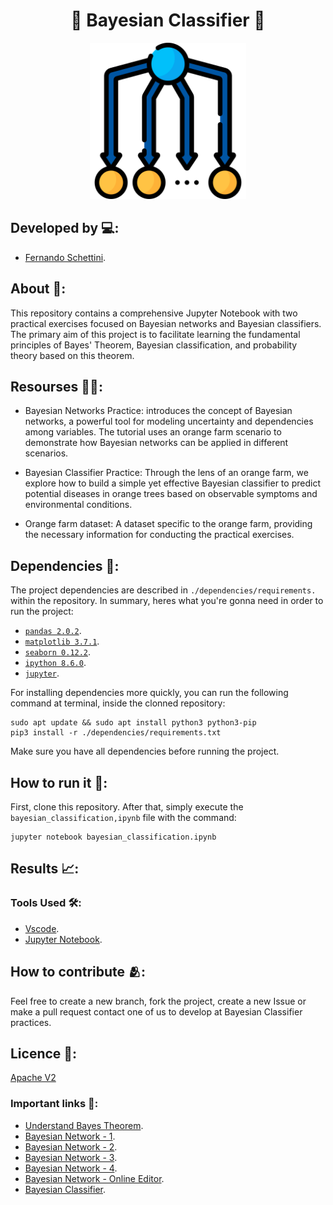 <h1 align="center">📁 Bayesian Classifier 📁</h1>

<div align="center">
	<a href="rep_icon">
	<img height = "250em" src = "./assets/bayes_icon.png" />
    </a>
</div>

## Developed by 💻:

- [Fernando Schettini](https://github.com/FernandoSchett).

## About 🤔:

This repository contains a comprehensive Jupyter Notebook with two practical exercises focused on Bayesian networks and Bayesian classifiers. The primary aim of this project is to facilitate learning the fundamental principles of Bayes' Theorem, Bayesian classification, and probability theory based on this theorem.

## Resourses 🧑‍🔬:

- Bayesian Networks Practice: introduces the concept of Bayesian networks, a powerful tool for modeling uncertainty and dependencies among variables. The tutorial uses an orange farm scenario to demonstrate how Bayesian networks can be applied in different scenarios.

- Bayesian Classifier Practice: Through the lens of an orange farm, we explore how to build a simple yet effective Bayesian classifier to predict potential diseases in orange trees based on observable symptoms and environmental conditions.

- Orange farm dataset: A dataset specific to the orange farm, providing the necessary information for conducting the practical exercises.

## Dependencies 🚚:

The project dependencies are described in  ```./dependencies/requirements.``` within the repository. In summary, heres what you're gonna need in order to run the project:

- [```pandas 2.0.2```](https://pandas.pydata.org/).
- [```matplotlib 3.7.1```](https://matplotlib.org/).
- [```seaborn 0.12.2```](https://seaborn.pydata.org/).
- [```ipython 8.6.0```](https://ipython.org/).
- [```jupyter```](https://jupyter.org/).
 
For installing dependencies more quickly, you can run the following command at terminal, inside the clonned repository:

	sudo apt update && sudo apt install python3 python3-pip
    pip3 install -r ./dependencies/requirements.txt

Make sure you have all dependencies before running the project.

## How to run it 🏃:

First, clone this repository. After that, simply execute the ```bayesian_classification,ipynb``` file with the command:

    jupyter notebook bayesian_classification.ipynb

## Results 📈:

### Tools Used 🛠️:

- [Vscode](https://code.visualstudio.com/).
- [Jupyter Notebook](https://jupyter.org/).

## How to contribute 🫂:

Feel free to create a new branch, fork the project, create a new Issue or make a pull request contact one of us to develop at Bayesian Classifier practices.

## Licence 📜:

[Apache V2](https://choosealicense.com/licenses/apache-2.0/)

### Important links 🔗:

- [Understand Bayes Theorem](https://www.youtube.com/watch?v=HZGCoVF3YvM&ab_channel=3Blue1Brown).
- [Bayesian Network - 1](https://www.youtube.com/watch?v=nvzUE6PnPYc&t=436s&ab_channel=UNIVESP).
- [Bayesian Network - 2](https://www.youtube.com/watch?v=TuGDMj43ehw&t=1104s&ab_channel=BertHuang).
- [Bayesian Network - 3](https://www.youtube.com/watch?v=_kGdEAo7SCc&t=797s&ab_channel=Prof.Elder).
- [Bayesian Network - 4](https://www.youtube.com/watch?v=uVwn6l1Sf8U&ab_channel=Prof.Elder).
- [Bayesian Network - Online Editor](http://bayesjs.github.io/bayesjs-editor/).
- [Bayesian Classifier](https://www.youtube.com/watch?v=iDuBTP74Cag&t=1107s&ab_channel=Ci%C3%AAnciadeDadoseAprendizadodeM%C3%A1quina).